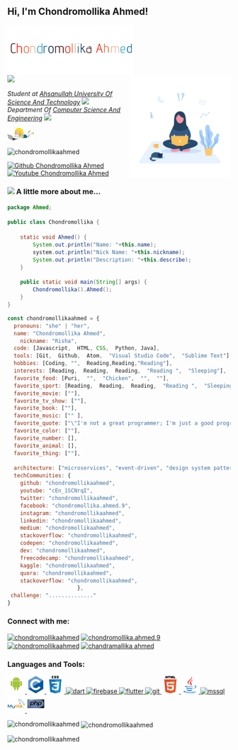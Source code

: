 ## Hi, I'm Chondromollika Ahmed! 

<img src="https://github.com/JehadurRE/JehadurRE/raw/main/ch.gif">
<br>
<img src="https://media.giphy.com/media/mGcNjsfWAjY5AEZNw6/giphy.gif" width="50">
<img align='right' src="https://github.com/JehadurRE/JehadurRE/raw/main/dl.beatsnoop.com-1643241594.jpg" width="230">
<p><em>Student at <a href="http://www.aust.edu">Ahsanullah University Of Science And Technology</a>
<img src="https://media.giphy.com/media/fYSnHlufseco8Fh93Z/giphy.gif" width="30"> </br>
Department Of <a href="https://www.aust.edu/cse">Computer Science 
And Engineering</a>
<img src="https://c.tenor.com/BoDofDkAurYAAAAC/peachcry-peachmad.gif" width="40"> 
</em></p>

<img src="https://github.com/JehadurRE/JehadurRE/raw/main/dl.beatsnoop.com-low-1645091124.jpg" width="60"> 

<p align="left"> <img src="https://komarev.com/ghpvc/?username=chondromollikaahmed&label=Profile%20views&color=0e75b6&style=flat" alt="chondromollikaahmed" /> </p>


[![Github Chondromollika Ahmed](https://img.shields.io/github/followers/chondromollikaahmed?style=social)](https://www.github.com/chondromollikaahmed)
[![Youtube Chondromollika Ahmed](https://img.shields.io/youtube/views/cEn_1SCNrqI?style=social)](https://www.youtube.com/channel/UCuXoFeYWshZVoT-UUscTMwQ/featured)


### <img src="https://media.giphy.com/media/VgCDAzcKvsR6OM0uWg/giphy.gif" width="50"> A little more about me...




```java
package Ahmed;

public class Chondromollika {
    
    static void Ahmed() {
        System.out.println("Name: "+this.name);
        system.out.println("Nick Name: "+this.nickname);
        System.out.println("Description: "+this.describe);
    }
    
    public static void main(String[] args) {
        Chondromollika().Ahmed();
    }
}


```
```javascript
const chondromollikaahmed = {
  pronouns: "she" | "her",
  name: "Chondromollika Ahmed",
    nickname: "Risha",
  code: [Javascript,  HTML, CSS,  Python, Java],
  tools: [Git,  Github,  Atom,  "Visual Studio Code",  "Sublime Text"],
  hobbies: [Coding, "",  Reading,Reading,"Reading"],
  interests: [Reading,  Reading,  Reading,  "Reading ",  "Sleeping"],
  favorite_food: [Puri,  "",  "Chicken",  "",  ""],
  favorite_sport: [Reading,  Reading,  Reading,  "Reading ",  "Sleeping"],
  favorite_movie: [""],
  favorite_tv_show: [""],
  favorite_book: [""],
  favorite_music: ["" ],
  favorite_quote: ["\"I'm not a great programmer; I'm just a good programmer with great habits\" - Kent Beck",  "\"The only way to do great work is to love what you do\" - Steve Jobs",  "\"The best way to predict your future is to create it\" - Abraham Lincoln",  "\"The best way to predict your future is to create it\" - Abraham Lincoln",  "\"The best way to predict your future is to create it\" - Abraham Lincoln"],
  favorite_color: [""],
  favorite_number: [],
  favorite_animal: [],
  favorite_thing: [""],
      
  architecture: ["microservices", "event-driven", "design system pattern"],
  techCommunities: {
    github: "chondromollikaahmed",
    youtube: "cEn_1SCNrqI",
    twitter: "chondromollikaahmed",
    facebook: "chondromollika.ahmed.9",
    instagram: "chondromollikaahmed",
    linkedin: "chondromollikaahmed",
    medium: "chondromollikaahmed",
    stackoverflow: "chondromollikaahmed",
    codepen: "chondromollikaahmed",
    dev: "chondromollikaahmed",
    freecodecamp: "chondromollikaahmed",
    kaggle: "chondromollikaahmed",
    quora: "chondromollikaahmed",
    stackoverflow: "chondromollikaahmed",
                      },
 challenge: ".............."
}
```



<h3 align="left">Connect with me:</h3>
<p align="left">
<a href="https://dev.to/chondromollikaahmed" target="blank"><img align="center" src="https://raw.githubusercontent.com/rahuldkjain/github-profile-readme-generator/master/src/images/icons/Social/devto.svg" alt="chondromollikaahmed" height="30" width="40" /></a>
<a href="https://fb.com/chondromollika.ahmed.9" target="blank"><img align="center" src="https://raw.githubusercontent.com/rahuldkjain/github-profile-readme-generator/master/src/images/icons/Social/facebook.svg" alt="chondromollika.ahmed.9" height="30" width="40" /></a>
<a href="https://instagram.com/chondromollikaahmed" target="blank"><img align="center" src="https://raw.githubusercontent.com/rahuldkjain/github-profile-readme-generator/master/src/images/icons/Social/instagram.svg" alt="chondromollikaahmed" height="30" width="40" /></a>
<a href="https://www.youtube.com/c/chandramallika ahmed" target="blank"><img align="center" src="https://raw.githubusercontent.com/rahuldkjain/github-profile-readme-generator/master/src/images/icons/Social/youtube.svg" alt="chandramallika ahmed" height="30" width="40" /></a>
</p>


<h3 align="left">Languages and Tools:</h3>
<p align="left"> <a href="https://developer.android.com" target="_blank" rel="noreferrer"> <img src="https://raw.githubusercontent.com/devicons/devicon/master/icons/android/android-original-wordmark.svg" alt="android" width="40" height="40"/> </a> <a href="https://www.cprogramming.com/" target="_blank" rel="noreferrer"> <img src="https://raw.githubusercontent.com/devicons/devicon/master/icons/c/c-original.svg" alt="c" width="40" height="40"/> </a> <a href="https://www.w3schools.com/css/" target="_blank" rel="noreferrer"> <img src="https://raw.githubusercontent.com/devicons/devicon/master/icons/css3/css3-original-wordmark.svg" alt="css3" width="40" height="40"/> </a> <a href="https://dart.dev" target="_blank" rel="noreferrer"> <img src="https://www.vectorlogo.zone/logos/dartlang/dartlang-icon.svg" alt="dart" width="40" height="40"/> </a> <a href="https://firebase.google.com/" target="_blank" rel="noreferrer"> <img src="https://www.vectorlogo.zone/logos/firebase/firebase-icon.svg" alt="firebase" width="40" height="40"/> </a> <a href="https://flutter.dev" target="_blank" rel="noreferrer"> <img src="https://www.vectorlogo.zone/logos/flutterio/flutterio-icon.svg" alt="flutter" width="40" height="40"/> </a> <a href="https://git-scm.com/" target="_blank" rel="noreferrer"> <img src="https://www.vectorlogo.zone/logos/git-scm/git-scm-icon.svg" alt="git" width="40" height="40"/> </a> <a href="https://www.w3.org/html/" target="_blank" rel="noreferrer"> <img src="https://raw.githubusercontent.com/devicons/devicon/master/icons/html5/html5-original-wordmark.svg" alt="html5" width="40" height="40"/> </a> <a href="https://www.java.com" target="_blank" rel="noreferrer"> <img src="https://raw.githubusercontent.com/devicons/devicon/master/icons/java/java-original.svg" alt="java" width="40" height="40"/> </a> <a href="https://www.microsoft.com/en-us/sql-server" target="_blank" rel="noreferrer"> <img src="https://www.svgrepo.com/show/303229/microsoft-sql-server-logo.svg" alt="mssql" width="40" height="40"/> </a> <a href="https://www.mysql.com/" target="_blank" rel="noreferrer"> <img src="https://raw.githubusercontent.com/devicons/devicon/master/icons/mysql/mysql-original-wordmark.svg" alt="mysql" width="40" height="40"/> </a> <a href="https://www.php.net" target="_blank" rel="noreferrer"> <img src="https://raw.githubusercontent.com/devicons/devicon/master/icons/php/php-original.svg" alt="php" width="40" height="40"/> </a> </p>

<p><img align="left" src="https://github-readme-stats.vercel.app/api/top-langs?username=chondromollikaahmed&show_icons=true&locale=en&layout=compact" alt="chondromollikaahmed" /></p>

<p>&nbsp;<img align="center" src="https://github-readme-stats.vercel.app/api?username=chondromollikaahmed&show_icons=true&locale=en" alt="chondromollikaahmed" /></p>

<p><img align="center" src="https://github-readme-streak-stats.herokuapp.com/?user=chondromollikaahmed&" alt="chondromollikaahmed" /></p>
